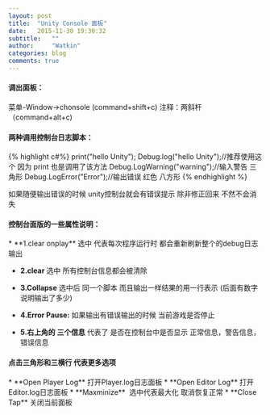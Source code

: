 ```yaml
---
layout: post
title:  "Unity Console 面板"
date:   2015-11-30 19:30:32
subtitle:   ""
author:     "Watkin"
categories: blog
comments: true
---
```

<h4>调出面板：</h4>  
菜单-Window->chonsole (command+shift+c)
注释：两斜杆（command+alt+c)

<h4>两种调用控制台日志脚本：</h4>  
{% highlight c#%}
print("hello Unity");
Debug.log("hello Unity");//推荐使用这个  因为 print 也是调用了该方法
Debug.LogWarning("warning");//输入警告 三角形
Debug.LogError("Error");//输出错误  红色 八方形
{% endhighlight %}

如果随便输出错误的时候  unity控制台就会有错误提示 除非修正回来 不然不会消失


<h4>控制台面版的一些属性说明：  </h4>  
* **1.clear onplay**  选中 代表每次程序运行时 都会重新刷新整个的debug日志输出    

* **2.clear**   选中 所有控制台信息都会被清除    

* **3.Collapse**   选中后 同一个脚本 而且输出一样结果的用一行表示 (后面有数字说明输出了多少)    

* **4.Error Pause:**  如果输出有错误输出的时候 当前游戏是否停止    

* **5.右上角的 三个信息**  代表了 是否在控制台中是否显示 正常信息，警告信息，错误信息     

<h4>点击三角形和三横行  代表更多选项</h4>          
* **Open Player Log**  打开Player.log日志面板    
* **Open Editor Log**  打开Editor.log日志面板    
* **Maxminize**  选中代表最大化  取消恢复正常    
* **Close Tap**  关闭当前面板    

<blockquote>
</blockquote>
